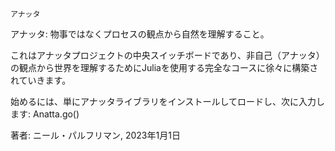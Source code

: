 ```
アナッタ
```

アナッタ: 物事ではなくプロセスの観点から自然を理解すること。

これはアナッタプロジェクトの中央スイッチボードであり、非自己（アナッタ）の観点から世界を理解するためにJuliaを使用する完全なコースに徐々に構築されていきます。

始めるには、単にアナッタライブラリをインストールしてロードし、次に入力します: Anatta.go()

著者: ニール・パルフリマン, 2023年1月1日
